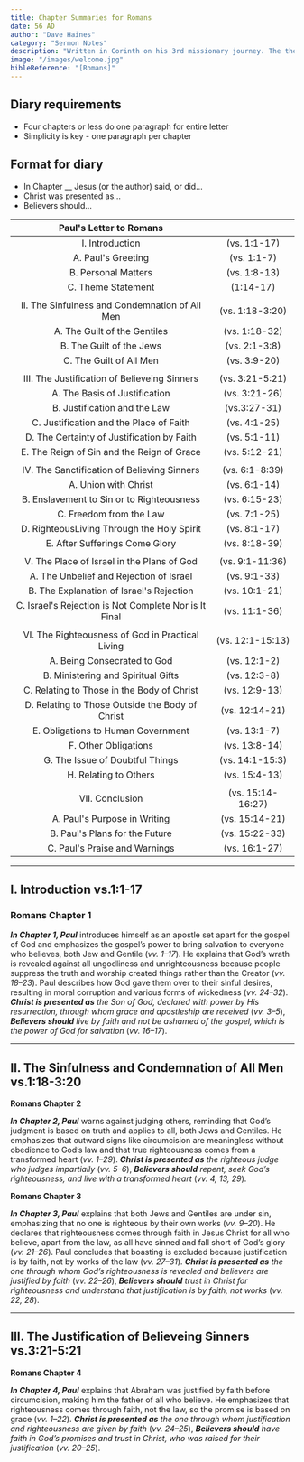 ```yaml
---
title: Chapter Summaries for Romans
date: 56 AD
author: "Dave Haines"
category: "Sermon Notes"
description: "Written in Corinth on his 3rd missionary journey. The theme is of righteousness, it discusses in detail the righteousness that God provides sinful mankind."
image: "/images/welcome.jpg"
bibleReference: "[Romans]"
---
```


## Diary requirements

- Four chapters or less do one paragraph for entire letter
- Simplicity is key - one paragraph per chapter

## Format for diary

- In Chapter __ Jesus (or the author) said, or did...
- Christ was presented as...
- Believers should...

| **Paul's Letter to Romans** | |
|:-------:|:-------:|
| I. Introduction | (vs. 1:1-17) |
| A. Paul's Greeting | (vs. 1:1-7) |
| B. Personal Matters | (vs. 1:8-13) |
| C. Theme Statement | (1:14-17) |
| | |
| II. The Sinfulness and Condemnation of All Men | (vs. 1:18-3:20) |
| A. The Guilt of the Gentiles | (vs. 1:18-32) |
| B. The Guilt of the Jews | (vs. 2:1-3:8) |
| C. The Guilt of All Men | (vs. 3:9-20) |
| | |
| III. The Justification of Believeing Sinners | (vs. 3:21-5:21) |
| A. The Basis of Justification | (vs. 3:21-26) |
| B. Justification and the Law | (vs.3:27-31) |
| C. Justification and the Place of Faith | (vs. 4:1-25) |
| D. The Certainty of Justification by Faith | (vs. 5:1-11) |
| E. The Reign of Sin and the Reign of Grace | (vs. 5:12-21) |
| | |
| IV. The Sanctification of Believing Sinners | (vs. 6:1-8:39) |
| A. Union with Christ | (vs. 6:1-14) |
| B. Enslavement to Sin or to Righteousness | (vs. 6:15-23) |
| C. Freedom from the Law | (vs. 7:1-25) |
| D. RighteousLiving Through the Holy Spirit | (vs. 8:1-17) |
| E. After Sufferings Come Glory | (vs. 8:18-39) |
| | |
| V. The Place of Israel in the Plans of God | (vs. 9:1-11:36) |
| A. The Unbelief and Rejection of Israel | (vs. 9:1-33) |
| B. The Explanation of Israel's Rejection | (vs. 10:1-21) |
| C. Israel's Rejection is Not Complete Nor is It Final | (vs. 11:1-36) |
| | |
| VI. The Righteousness of God in Practical Living | (vs. 12:1-15:13) |
| A. Being Consecrated to God | (vs. 12:1-2) |
| B. Ministering and Spiritual Gifts | (vs. 12:3-8) |
| C. Relating to Those in the Body of Christ | (vs. 12:9-13) |
| D. Relating to Those Outside the Body of Christ | (vs. 12:14-21) |
| E. Obligations to Human Government | (vs. 13:1-7) |
| F. Other Obligations | (vs. 13:8-14) |
| G. The Issue of Doubtful Things | (vs. 14:1-15:3) |
| H. Relating to Others | (vs. 15:4-13) |
| | |
| VII. Conclusion | (vs. 15:14-16:27) |
| A. Paul's Purpose in Writing | (vs. 15:14-21) |
| B. Paul's Plans for the Future | (vs. 15:22-33) |
| C. Paul's Praise and Warnings | (vs. 16:1-27) |

---

## I. Introduction vs.1:1-17

### **Romans Chapter 1**

**_In Chapter 1, Paul_** introduces himself as an apostle set apart for the gospel of God and emphasizes the gospel’s power to bring salvation to everyone who believes, both Jew and Gentile (_vv. 1–17_). He explains that God’s wrath is revealed against all ungodliness and unrighteousness because people suppress the truth and worship created things rather than the Creator (_vv. 18–23_). Paul describes how God gave them over to their sinful desires, resulting in moral corruption and various forms of wickedness (_vv. 24–32_). **_Christ is presented as_** _the Son of God, declared with power by His resurrection, through whom grace and apostleship are received_ (_vv. 3–5_), **_Believers should_** _live by faith and not be ashamed of the gospel, which is the power of God for salvation_ (_vv. 16–17_).

---

## II. The Sinfulness and Condemnation of All Men vs.1:18-3:20

**Romans Chapter 2**

**_In Chapter 2, Paul_** warns against judging others, reminding that God’s judgment is based on truth and applies to all, both Jews and Gentiles. He emphasizes that outward signs like circumcision are meaningless without obedience to God’s law and that true righteousness comes from a transformed heart (_vv. 1–29_). **_Christ is presented as_** _the righteous judge who judges impartially_ (_vv. 5–6_), **_Believers should_** _repent, seek God’s righteousness, and live with a transformed heart_ (_vv. 4, 13, 29_).

**Romans Chapter 3**

**_In Chapter 3, Paul_** explains that both Jews and Gentiles are under sin, emphasizing that no one is righteous by their own works (_vv. 9–20_). He declares that righteousness comes through faith in Jesus Christ for all who believe, apart from the law, as all have sinned and fall short of God’s glory (_vv. 21–26_). Paul concludes that boasting is excluded because justification is by faith, not by works of the law (_vv. 27–31_). **_Christ is presented as_** _the one through whom God’s righteousness is revealed and believers are justified by faith_ (_vv. 22–26_), **_Believers should_** _trust in Christ for righteousness and understand that justification is by faith, not works_ (_vv. 22, 28_).

---

## III. The Justification of Believeing Sinners vs.3:21-5:21

**Romans Chapter 4**

**_In Chapter 4, Paul_** explains that Abraham was justified by faith before circumcision, making him the father of all who believe. He emphasizes that righteousness comes through faith, not the law, so the promise is based on grace (_vv. 1–22_). **_Christ is presented as_** _the one through whom justification and righteousness are given by faith_ (_vv. 24–25_), **_Believers should_** _have faith in God’s promises and trust in Christ, who was raised for their justification_ (_vv. 20–25_).
